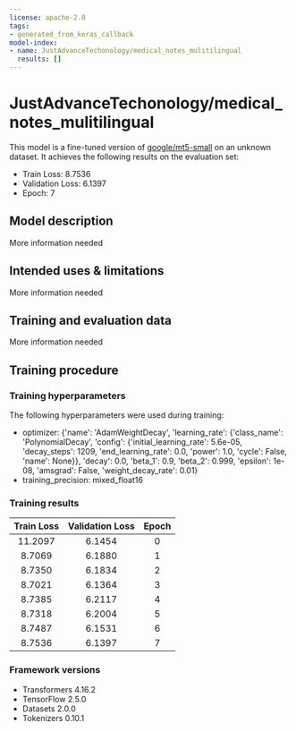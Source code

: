 ```yaml
---
license: apache-2.0
tags:
- generated_from_keras_callback
model-index:
- name: JustAdvanceTechonology/medical_notes_mulitilingual
  results: []
---
```


<!-- This model card has been generated automatically according to the information Keras had access to. You should
probably proofread and complete it, then remove this comment. -->

# JustAdvanceTechonology/medical_notes_mulitilingual

This model is a fine-tuned version of [google/mt5-small](https://huggingface.co/google/mt5-small) on an unknown dataset.
It achieves the following results on the evaluation set:
- Train Loss: 8.7536
- Validation Loss: 6.1397
- Epoch: 7

## Model description

More information needed

## Intended uses & limitations

More information needed

## Training and evaluation data

More information needed

## Training procedure

### Training hyperparameters

The following hyperparameters were used during training:
- optimizer: {'name': 'AdamWeightDecay', 'learning_rate': {'class_name': 'PolynomialDecay', 'config': {'initial_learning_rate': 5.6e-05, 'decay_steps': 1209, 'end_learning_rate': 0.0, 'power': 1.0, 'cycle': False, 'name': None}}, 'decay': 0.0, 'beta_1': 0.9, 'beta_2': 0.999, 'epsilon': 1e-08, 'amsgrad': False, 'weight_decay_rate': 0.01}
- training_precision: mixed_float16

### Training results

| Train Loss | Validation Loss | Epoch |
|:----------:|:---------------:|:-----:|
| 11.2097    | 6.1454          | 0     |
| 8.7069     | 6.1880          | 1     |
| 8.7350     | 6.1834          | 2     |
| 8.7021     | 6.1364          | 3     |
| 8.7385     | 6.2117          | 4     |
| 8.7318     | 6.2004          | 5     |
| 8.7487     | 6.1531          | 6     |
| 8.7536     | 6.1397          | 7     |


### Framework versions

- Transformers 4.16.2
- TensorFlow 2.5.0
- Datasets 2.0.0
- Tokenizers 0.10.1
